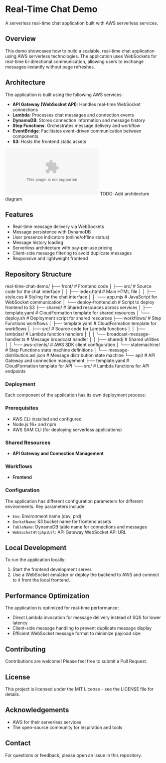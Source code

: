 # Real-Time Chat Demo
A serverless real-time chat application built with AWS serverless services.

## Overview
This demo showcases how to build a scalable, real-time chat application using AWS serverless technologies. The application uses WebSockets for real-time bi-directional communication, allowing users to exchange messages instantly without page refreshes.

## Architecture
The application is built using the following AWS services:

- **API Gateway (WebSocket API)**: Handles real-time WebSocket connections
- **Lambda**: Processes chat messages and connection events
- **DynamoDB**: Stores connection information and message history
- **Step Functions**: Orchestrates message delivery and workflow
- **EventBridge**: Facilitates event-driven communication between components
- **S3**: Hosts the frontend static assets

![Architecture Diagram](www.google.com) TODO: Add architecture diagram
 
## Features
- Real-time message delivery via WebSockets
- Message persistence with DynamoDB
- User presence indicators (online/offline status)
- Message history loading
- Serverless architecture with pay-per-use pricing
- Client-side message filtering to avoid duplicate messages
- Responsive and lightweight frontend

## Repository Structure

real-time-chat-demo/
├── front/                   # Frontend code
│   ├── src/                 # Source code for the chat interface
│   │   ├── index.html       # Main HTML file
│   │   ├── style.css        # Styling for the chat interface
│   │   └── app.mjs          # JavaScript for WebSocket communication
│   └── deploy-frontend.sh   # Script to deploy frontend to S3
├── shared/                  # Shared resources across services
│   ├── template.yaml        # CloudFormation template for shared resources
│   └── deploy.sh            # Deployment script for shared resources
├── workflows/               # Step Functions workflows
│   ├── template.yaml        # CloudFormation template for workflows
│   ├── src/                 # Source code for Lambda functions
│   │   ├── lambdas/         # Lambda function handlers
│   │   │   └── broadcast-message-handler.ts   # Message broadcast handler
│   │   ├── shared/          # Shared utilities
│   │   └── aws-clients/     # AWS SDK client configuration
│   └── statemachine/        # Step Functions state machine definitions
│       └── message-distribution.asl.json    # Message distribution state machine
└── api/                     # API Gateway and connection management
    ├── template.yaml        # CloudFormation template for API
    └── src/                 # Lambda functions for API endpoints

### Deployment
Each component of the application has its own deployment process:

### Prerequisites
- AWS CLI installed and configured
- Node.js 16+ and npm
- AWS SAM CLI (for deploying serverless applications)

### Shared Resources
- **API Gateway and Connection Management**

### Workflows
- **Frontend**

### Configuration
The application has different configuration parameters for different environments. Key parameters include:
- `Env`: Environment name (dev, prd)
- `BucketName`: S3 bucket name for frontend assets
- `TableName`: DynamoDB table name for connections and messages
- `WebSocketHttpApiUrl`: API Gateway WebSocket API URL

## Local Development
To run the application locally:
1. Start the frontend development server.
2. Use a WebSocket emulator or deploy the backend to AWS and connect to it from the local frontend.

## Performance Optimization
The application is optimized for real-time performance:
- Direct Lambda invocation for message delivery instead of SQS for lower latency
- Client-side message handling to prevent duplicate message display
- Efficient WebSocket message format to minimize payload size

## Contributing
Contributions are welcome! Please feel free to submit a Pull Request.

## License
This project is licensed under the MIT License - see the LICENSE file for details.

## Acknowledgements
- AWS for their serverless services
- The open-source community for inspiration and tools

## Contact
For questions or feedback, please open an issue in this repository.
